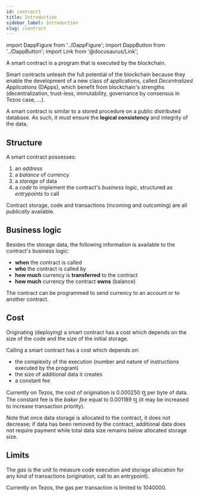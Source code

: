```yaml
---
id: contract1
title: Introduction
sidebar_label: Introduction
slug: /contract
---
```


import DappFigure from '../DappFigure';
import DappButton from '../DappButton';
import Link from '@docusaurus/Link';

A smart contract is a program that is executed by the blockchain.

<DappFigure img='smart-contract.svg' width='35%'/>

Smart contracts unleash the full potential of the blockchain because they enable the development of a new class of applications, called *Decentralized Applications* (DApps), which benefit from blockchain's strengths (decentralization, trust-less, immutability, governance by consensus in <Link to='/docs/dapp-tools/tezos'>Tezos</Link> case, ...).

A smart contract is similar to a stored procedure on a public distributed database. As such, it must ensure the **logical consistency** and integrity of the data.

## Structure

A smart contract possesses:
1. an *address*
2. a *balance* of currency
3. a *storage* of data
4. a *code* to implement the contract's *business logic*, structured as *entrypoints* to call

Contract storage, code and transactions (incoming and outcoming) are all *publically* available.

## Business logic

Besides the storage data, the following information is available to the contract's business logic:
* **when** the contract is called
* **who** the contract is called by
* **how much** currency is **transferred** to the contract
* **how much** currency the contract **owns** (balance)

The contract can be programmed to send currency to an account or to another contract.

## Cost

Originating (deploying) a smart contract has a cost which depends on the size of the code and the size of the initial storage.

Calling a smart contract has a cost which depends on:
* the complexity of the execution (number and nature of instructions executed by the program)
* the size of additional data it creates
* a constant fee

Currently on <Link to='/docs/dapp-tools/tezos'>Tezos</Link>, the cost of origination is 0.000250 ꜩ per byte of data. The constant fee is the *baker fee* equal to 0.001189 ꜩ (it may be increased to increase transaction priority).

Note that once data storage is allocated to the contract, it does not decrease; if data has been removed by the contract, additional data does not require payment while total data size remains below allocated storage size.

## Limits

The *gas* is the unit to measure code execution and storage allocation for any kind of transactions (origination, call to an entrypoint).

Currently on <Link to='/docs/dapp-tools/tezos'>Tezos</Link>, the gas per transaction is limited to 1040000.

